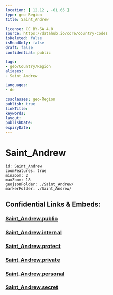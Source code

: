 ```yaml
---
location: [ 12.12 , -61.65 ] 
type: geo-Region
title: Saint_Andrew

license: CC BY-SA 4.0
source: https://datahub.io/core/country-codes
isDeleted: false
isReadOnly: false
draft: false
confidential: public

tags:
- geo/Country/Region
aliases:
- Saint_Andrew

Languages:
- de

cssclasses: geo-Region
publish: true
linkTitle: 
keywords: 
layout: 
publishDate: 
expiryDate: 
---
```


# Saint_Andrew

```leaflet
id: Saint_Andrew
zoomFeatures: true 
minZoom: 2 
maxZoom: 18
geojsonFolder: ./Saint_Andrew/
markerFolder: ./Saint_Andrew/
```


## Confidential Links & Embeds: 

### [Saint_Andrew.public](/_public/\Earth\Continent\America~Caribbean\Grenada\parishes~GrenadaSaint_Andrew.public.md) 

### [Saint_Andrew.internal](/_internal/\Earth\Continent\America~Caribbean\Grenada\parishes~GrenadaSaint_Andrew.internal.md) 

### [Saint_Andrew.protect](/_protect/\Earth\Continent\America~Caribbean\Grenada\parishes~GrenadaSaint_Andrew.protect.md) 

### [Saint_Andrew.private](/_private/\Earth\Continent\America~Caribbean\Grenada\parishes~GrenadaSaint_Andrew.private.md) 

### [Saint_Andrew.personal](/_personal/\Earth\Continent\America~Caribbean\Grenada\parishes~GrenadaSaint_Andrew.personal.md) 

### [Saint_Andrew.secret](/_secret/\Earth\Continent\America~Caribbean\Grenada\parishes~GrenadaSaint_Andrew.secret.md)

